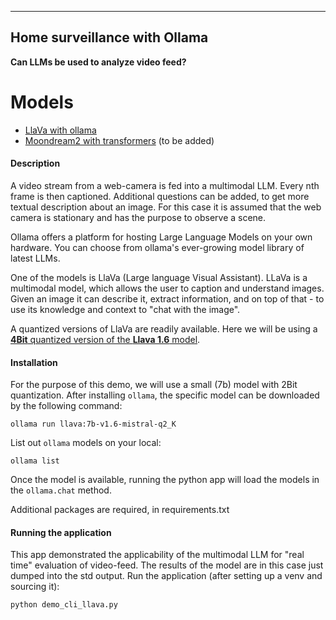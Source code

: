 
---

## Home surveillance with Ollama

__Can LLMs be used to analyze video feed?__

Models
======

- [LlaVa with ollama](https://ollama.com/library/llava)
- [Moondream2 with transformers](https://github.com/vikhyat/moondream) (to be added)
  

#### Description

A video stream from a web-camera is fed into a multimodal LLM. Every nth frame is then captioned. Additional questions can be 
added, to get more textual description about an image. For this case it is assumed that the web camera is stationary and 
has the purpose to observe a scene. 

Ollama offers a platform for hosting Large Language Models on your own hardware. You can choose from ollama's ever-growing
model library of latest LLMs. 

One of the models is LlaVa (Large language Visual Assistant). LLaVa is a multimodal model, which allows the user to
caption and understand images. Given an image it can describe it, extract information, and on top of that - to use its
knowledge and context to "chat with the image".

A quantized versions of LlaVa are readily available. Here we will be using a
[**4Bit** quantized version of the **Llava 1.6** model](https://ollama.com/library/llava/tags).

#### Installation

For the purpose of this demo, we will use a small (7b) model with 2Bit quantization. 
After installing `ollama`, the specific model can be downloaded by the following command:

`ollama run llava:7b-v1.6-mistral-q2_K`

List out `ollama` models on your local: 

`ollama list`

Once the model is available, running the python app will load the models in the `ollama.chat` method. 

Additional packages are required, in requirements.txt

#### Running the application

This app demonstrated the applicability of the multimodal LLM for "real time" evaluation of video-feed. The results of 
the model are in this case just dumped into the std output. 
Run the application (after setting up a venv and sourcing it):

`python demo_cli_llava.py`




